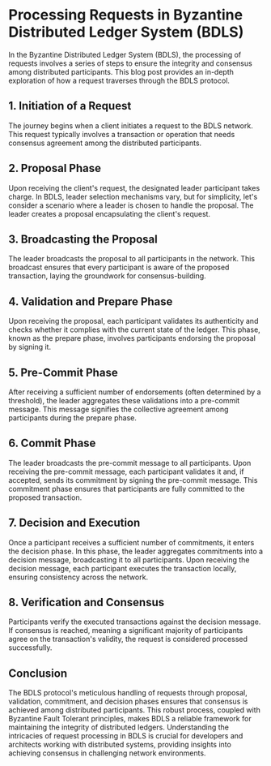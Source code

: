# Processing Requests in Byzantine Distributed Ledger System (BDLS)

In the Byzantine Distributed Ledger System (BDLS), the processing of requests involves a series of steps to ensure the integrity and consensus among distributed participants. This blog post provides an in-depth exploration of how a request traverses through the BDLS protocol.

## 1. **Initiation of a Request**

The journey begins when a client initiates a request to the BDLS network. This request typically involves a transaction or operation that needs consensus agreement among the distributed participants.

## 2. **Proposal Phase**

Upon receiving the client's request, the designated leader participant takes charge. In BDLS, leader selection mechanisms vary, but for simplicity, let's consider a scenario where a leader is chosen to handle the proposal. The leader creates a proposal encapsulating the client's request.

## 3. **Broadcasting the Proposal**

The leader broadcasts the proposal to all participants in the network. This broadcast ensures that every participant is aware of the proposed transaction, laying the groundwork for consensus-building.

## 4. **Validation and Prepare Phase**

Upon receiving the proposal, each participant validates its authenticity and checks whether it complies with the current state of the ledger. This phase, known as the prepare phase, involves participants endorsing the proposal by signing it.

## 5. **Pre-Commit Phase**

After receiving a sufficient number of endorsements (often determined by a threshold), the leader aggregates these validations into a pre-commit message. This message signifies the collective agreement among participants during the prepare phase.

## 6. **Commit Phase**

The leader broadcasts the pre-commit message to all participants. Upon receiving the pre-commit message, each participant validates it and, if accepted, sends its commitment by signing the pre-commit message. This commitment phase ensures that participants are fully committed to the proposed transaction.

## 7. **Decision and Execution**

Once a participant receives a sufficient number of commitments, it enters the decision phase. In this phase, the leader aggregates commitments into a decision message, broadcasting it to all participants. Upon receiving the decision message, each participant executes the transaction locally, ensuring consistency across the network.

## 8. **Verification and Consensus**

Participants verify the executed transactions against the decision message. If consensus is reached, meaning a significant majority of participants agree on the transaction's validity, the request is considered processed successfully.

## Conclusion

The BDLS protocol's meticulous handling of requests through proposal, validation, commitment, and decision phases ensures that consensus is achieved among distributed participants. This robust process, coupled with Byzantine Fault Tolerant principles, makes BDLS a reliable framework for maintaining the integrity of distributed ledgers. Understanding the intricacies of request processing in BDLS is crucial for developers and architects working with distributed systems, providing insights into achieving consensus in challenging network environments.
